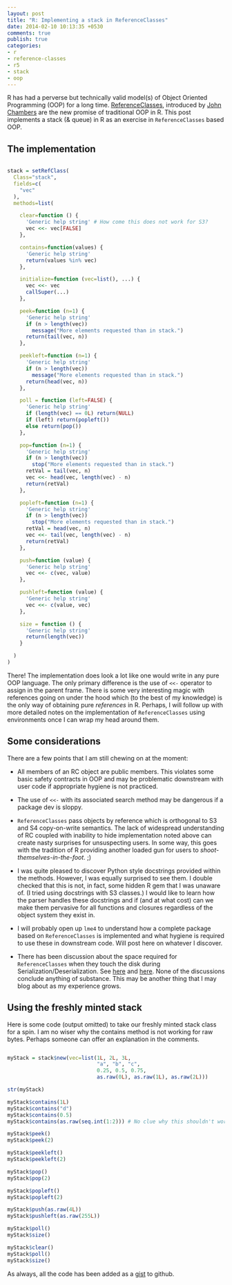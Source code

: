 ```yaml
---
layout: post
title: "R: Implementing a stack in ReferenceClasses"
date: 2014-02-10 10:13:35 +0530
comments: true
publish: true
categories: 
- r
- reference-classes
- r5
- stack
- oop
---
```


R has had a perverse but technically valid model(s) of Object Oriented
Programming (OOP) for a long time. [ReferenceClasses][refclass], introduced by
[John Chambers][jc] are the new promise of traditional OOP in R. This post
implements a stack (& queue) in R as an exercise in `ReferenceClasses` based
OOP.

<!--more-->

## The implementation


```r

stack = setRefClass(
  Class="stack",
  fields=c(
    "vec"
  ),
  methods=list(

    clear=function () {
      'Generic help string' # How come this does not work for S3?
      vec <<- vec[FALSE]
    },

    contains=function(values) {
      'Generic help string'
      return(values %in% vec)
    },

    initialize=function (vec=list(), ...) {
      vec <<- vec
      callSuper(...)
    },

    peek=function (n=1) {
      'Generic help string'
      if (n > length(vec))
        message("More elements requested than in stack.")
      return(tail(vec, n))
    },

    peekleft=function (n=1) {
      'Generic help string'
      if (n > length(vec))
        message("More elements requested than in stack.")
      return(head(vec, n))
    },

    poll = function (left=FALSE) {
      'Generic help string'
      if (length(vec) == 0L) return(NULL)
      if (left) return(popleft())
      else return(pop())
    },

    pop=function (n=1) {
      'Generic help string'
      if (n > length(vec))
        stop("More elements requested than in stack.")
      retVal = tail(vec, n)
      vec <<- head(vec, length(vec) - n)
      return(retVal)
    },

    popleft=function (n=1) {
      'Generic help string'
      if (n > length(vec))
        stop("More elements requested than in stack.")
      retVal = head(vec, n)
      vec <<- tail(vec, length(vec) - n)
      return(retVal)
    },

    push=function (value) {
      'Generic help string'
      vec <<- c(vec, value)
    },

    pushleft=function (value) {
      'Generic help string'
      vec <<- c(value, vec)
    },

    size = function () {
      'Generic help string'
      return(length(vec))
    }

  )
)

```


There! The implementation does look a lot like one would write in any pure OOP
language. The only primary difference is the use of `<<-` operator to assign
in the parent frame. There is some very interesting magic with references
going on under the hood which (to the best of my knowledge) is the only way of
obtaining pure _references_ in R. Perhaps, I will follow up with more detailed
notes on the implementation of `ReferenceClasses` using environments once I
can wrap my head around them.

## Some considerations

There are a few points that I am still chewing on at the moment:

* All members of an RC object are public members. This violates some basic
  safety contracts in OOP and may be problematic downstream with user code if
  appropriate hygiene is not practiced.

* The use of `<<-` with its associated search method may be dangerous if a
  package dev is sloppy. 

* `ReferenceClasses` pass objects by reference which is orthogonal to S3 and S4
  copy-on-write semantics. The lack of widespread understanding of RC coupled
  with inability to hide implementation noted above can create nasty surprises
  for unsuspecting users. In some way, this goes with the tradition of R
  providing another loaded gun for users to _shoot-themselves-in-the-foot_. ;)

* I was quite pleased to discover Python style docstrings provided within the
  methods. However, I was equally surprised to see them. I double checked that
  this is not, in fact, some hidden R gem that I was unaware of. (I tried using
  docstrings with S3 classes.) I would like to learn how the parser handles
  these docstrings and if (and at what cost) can we make them pervasive for all
  functions and closures regardless of the object system they exist in.

* I will probably open up `lme4` to understand how a complete package based on
  `ReferenceClasses` is implemented and what hygiene is required to use these
  in downstream code. Will post here on whatever I discover.

* There has been discussion about the space required for `ReferenceClasses`
  when they touch the disk during Serialization/Deserialization. See
  [here][serde1] and [here][serde2]. None of the discussions conclude anything
  of substance. This may be another thing that I may blog about as my
  experience grows.

## Using the freshly minted stack

Here is some code (output omitted) to take our freshly minted stack class for a
spin. I am no wiser why the contains method is not working for raw bytes.
Perhaps someone can offer an explanation in the comments.


```r

myStack = stack$new(vec=list(1L, 2L, 3L,
                             "a", "b", "c",
                             0.25, 0.5, 0.75,
                             as.raw(0L), as.raw(1L), as.raw(2L)))

str(myStack)

myStack$contains(1L)
myStack$contains("d")
myStack$contains(0.5)
myStack$contains(as.raw(seq.int(1:2))) # No clue why this shouldn't work.

myStack$peek()
myStack$peek(2)

myStack$peekleft()
myStack$peekleft(2)

myStack$pop()
myStack$pop(2)

myStack$popleft()
myStack$popleft(2)

myStack$push(as.raw(4L))
myStack$pushleft(as.raw(255L))

myStack$poll()
myStack$size()

myStack$clear()
myStack$poll()
myStack$size()

```


As always, all the code has been added as a [gist][gist] to github.

<!--links-->
[refclass]: https://stat.ethz.ch/R-manual/R-devel/library/methods/html/refClass.html
[jc]: http://en.wikipedia.org/wiki/John_Chambers_%28statistician%29
[serde1]: http://r.789695.n4.nabble.com/Reference-classes-and-memory-consumption-td4633836.html
[serde2]: https://stat.ethz.ch/pipermail/r-devel/2012-September/064776.html
[gist]: https://gist.github.com/akhilsbehl/8911837
